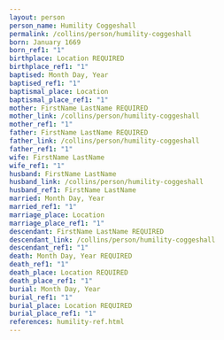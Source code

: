 ```yaml
---
layout: person
person_name: Humility Coggeshall
permalink: /collins/person/humility-coggeshall
born: January 1669
born_ref1: "1"
birthplace: Location REQUIRED
birthplace_ref1: "1"
baptised: Month Day, Year
baptised_ref1: "1"
baptismal_place: Location
baptismal_place_ref1: "1"
mother: FirstName LastName REQUIRED
mother_link: /collins/person/humility-coggeshall
mother_ref1: "1"
father: FirstName LastName REQUIRED
father_link: /collins/person/humility-coggeshall
father_ref1: "1"
wife: FirstName LastName
wife_ref1: "1"
husband: FirstName LastName
husband_link: /collins/person/humility-coggeshall
husband_ref1: FirstName LastName
married: Month Day, Year
married_ref1: "1"
marriage_place: Location
marriage_place_ref1: "1"
descendant: FirstName LastName REQUIRED
descendant_link: /collins/person/humility-coggeshall
descendant_ref1: "1"
death: Month Day, Year REQUIRED
death_ref1: "1"
death_place: Location REQUIRED
death_place_ref1: "1"
burial: Month Day, Year
burial_ref1: "1"
burial_place: Location REQUIRED
burial_place_ref1: "1"
references: humility-ref.html
---
```


